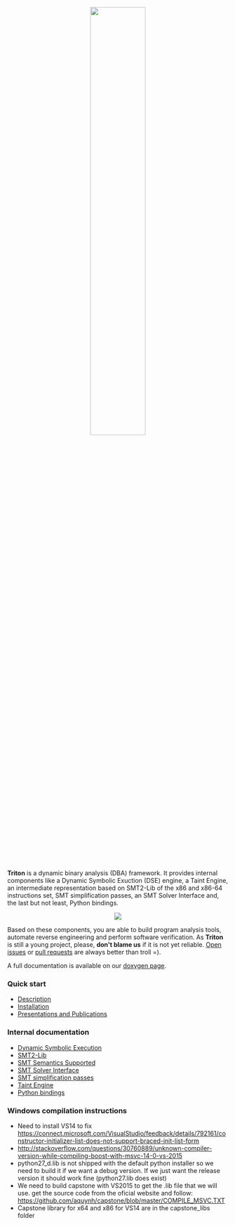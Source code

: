 <p align="center"><img width="50%" src="http://triton.quarkslab.com/files/triton2.png"/></p>

**Triton** is a dynamic binary analysis (DBA) framework. It provides internal components like a Dynamic Symbolic Exuction (DSE)
engine, a Taint Engine, an intermediate representation based on SMT2-Lib of the x86 and x86-64 instructions set, SMT simplification
passes, an SMT Solver Interface and, the last but not least, Python bindings.

<p align="center"><img src="http://triton.quarkslab.com/files/triton_v03_architecture.svg"/></p>

Based on these components, you are able to build program analysis tools, automate reverse engineering and perform software verification.
As **Triton** is still a young project, please, **don't blame us** if it is not yet reliable. [Open issues](https://github.com/JonathanSalwan/Triton/issues) or
[pull requests](https://github.com/JonathanSalwan/Triton/pulls) are always better than troll =).

A full documentation is available on our [doxygen page](http://triton.quarkslab.com/documentation/doxygen).

### Quick start

* [Description](http://triton.quarkslab.com/documentation/doxygen/#description_sec)
* [Installation](http://triton.quarkslab.com/documentation/doxygen/#install_sec)
* [Presentations and Publications](http://triton.quarkslab.com/documentation/doxygen/#publications_sec)

### Internal documentation

* [Dynamic Symbolic Execution](http://triton.quarkslab.com/documentation/doxygen/engine_DSE_page.html)
* [SMT2-Lib](http://triton.quarkslab.com/documentation/doxygen/py_smt2lib_page.html)
* [SMT Semantics Supported](http://triton.quarkslab.com/documentation/doxygen/SMT_Semantics_Supported_page.html)
* [SMT Solver Interface](http://triton.quarkslab.com/documentation/doxygen/solver_interface_page.html)
* [SMT simplification passes](http://triton.quarkslab.com/documentation/doxygen/SMT_simplification_page.html)
* [Taint Engine](http://triton.quarkslab.com/documentation/doxygen/engine_Taint_page.html)
* [Python bindings](http://triton.quarkslab.com/documentation/doxygen/py_triton_page.html)

### Windows compilation instructions

* Need to install VS14 to fix https://connect.microsoft.com/VisualStudio/feedback/details/792161/constructor-initializer-list-does-not-support-braced-init-list-form
* http://stackoverflow.com/questions/30760889/unknown-compiler-version-while-compiling-boost-with-msvc-14-0-vs-2015
* python27_d.lib is not shipped with the default python installer so we need to build it if we want a debug version. If we just want the release version it should work fine (python27.lib does exist)
* We need to build capstone with VS2015 to get the .lib file that we will use. get the source code from the oficial website and follow: https://github.com/aquynh/capstone/blob/master/COMPILE_MSVC.TXT
* Capstone library for x64 and x86 for VS14 are in the capstone_libs folder